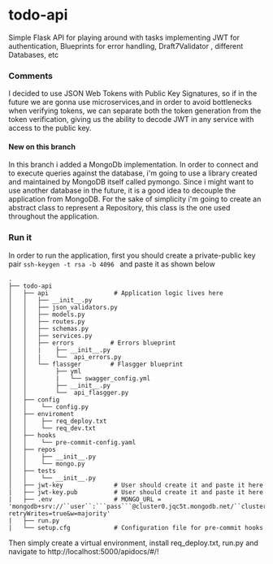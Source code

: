 # todo-api
Simple Flask API for playing around with tasks implementing JWT for authentication, Blueprints for error handling, Draft7Validator , different Databases, etc

### Comments
I decided to use JSON Web Tokens with Public Key Signatures, so if in the future we are gonna use microservices,and in order to avoid bottlenecks when verifying tokens, we can separate both the token generation from the token verification, giving us the ability to decode JWT in any service with access to the public key.

#### New on this branch
In this branch i added a MongoDb implementation. In order to connect and to execute queries against the database, i'm going to use a library created and maintained by MongoDB itself called pymongo. Since i might want to use another database in the future, it is a good idea to decouple the application from MongoDB. For the sake of simplicity i'm going to create an abstract class to represent a Repository, this class is the one used throughout the application.

### Run it 

In order to run the application, first you should create a private-public key pair ``ssh-keygen -t rsa -b 4096 `` and paste it as shown below

```
.
├── todo-api
│   ├── api                  # Application logic lives here          
│   │   ├── __init__.py
│   │   ├── json_validators.py
│   │   ├── models.py
│   │   ├── routes.py
│   │   ├── schemas.py
│   │   ├── services.py
│   │   ├── errors          # Errors blueprint
│   │   |    ├── __init__.py 
│   │   |    └──  api_errors.py
│   │   └── flassger        # Flasgger blueprint
│   │        ├── yml
│   │        |   └── swagger_config.yml             
│   │        ├── __init__.py 
│   │        └──  api_flasgger.py
│   ├── config
│   │    └── config.py
│   ├── enviroment
│   │    ├── req_deploy.txt
│   │    └── req_dev.txt
│   ├── hooks
│   │    └── pre-commit-config.yaml
│   ├── repos
│   │    ├── __init__.py
│   │    └── mongo.py
│   ├── tests
│   │    └── __init__.py
│   ├── jwt-key              # User should create it and paste it here 
|   ├── jwt-key.pub          # User should create it and paste it here
|   ├── .env                 # MONGO_URL = 'mongodb+srv://``user``:```pass```@cluster0.jqc5t.mongodb.net/``cluster``?retryWrites=true&w=majority'
|   ├── run.py
|   └── setup.cfg            # Configuration file for pre-commit hooks
```
Then simply create a virtual environment, install req_deploy.txt, run.py and navigate to http://localhost:5000/apidocs/#/!
